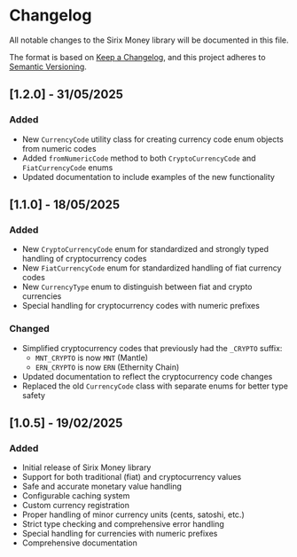 # Changelog

All notable changes to the Sirix Money library will be documented in this file.

The format is based on [Keep a Changelog](https://keepachangelog.com/en/1.0.0/),
and this project adheres to [Semantic Versioning](https://semver.org/spec/v2.0.0.html).

## [1.2.0] - 31/05/2025

### Added
- New `CurrencyCode` utility class for creating currency code enum objects from numeric codes
- Added `fromNumericCode` method to both `CryptoCurrencyCode` and `FiatCurrencyCode` enums
- Updated documentation to include examples of the new functionality

## [1.1.0] - 18/05/2025

### Added
- New `CryptoCurrencyCode` enum for standardized and strongly typed handling of cryptocurrency codes
- New `FiatCurrencyCode` enum for standardized handling of fiat currency codes
- New `CurrencyType` enum to distinguish between fiat and crypto currencies
- Special handling for cryptocurrency codes with numeric prefixes

### Changed
- Simplified cryptocurrency codes that previously had the `_CRYPTO` suffix:
  - `MNT_CRYPTO` is now `MNT` (Mantle)
  - `ERN_CRYPTO` is now `ERN` (Ethernity Chain)
- Updated documentation to reflect the cryptocurrency code changes
- Replaced the old `CurrencyCode` class with separate enums for better type safety

## [1.0.5] - 19/02/2025

### Added
- Initial release of Sirix Money library
- Support for both traditional (fiat) and cryptocurrency values
- Safe and accurate monetary value handling
- Configurable caching system
- Custom currency registration
- Proper handling of minor currency units (cents, satoshi, etc.)
- Strict type checking and comprehensive error handling
- Special handling for currencies with numeric prefixes
- Comprehensive documentation
